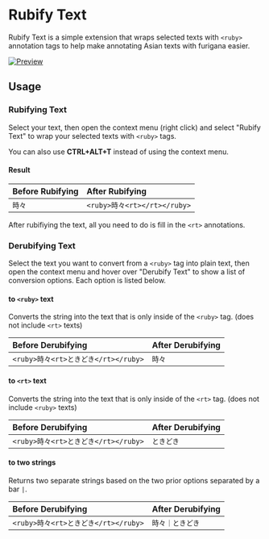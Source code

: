 # Rubify Text
Rubify Text is a simple extension that wraps selected texts with `<ruby>` annotation tags to help make annotating Asian texts with furigana easier.

[![Preview](https://i.imgur.com/V14fRG8.gif)](https://i.imgur.com/V14fRG8.gif)

## Usage

### Rubifying Text
Select your text, then open the context menu (right click) and select "Rubify Text" to wrap your selected texts with `<ruby>` tags. 

You can also use **CTRL+ALT+T** instead of using the context menu.

#### Result
| Before Rubifying | After Rubifying |
| :--------------- | :-------------- |
| `時々`| `<ruby>時々<rt></rt></ruby>` |

After rubifiying the text, all you need to do is fill in the `<rt>` annotations.

### Derubifying Text
Select the text you want to convert from a `<ruby>` tag into plain text, then open the context menu and hover over "Derubify Text" to show a list of conversion options. Each option is listed below.

#### to `<ruby>` text
Converts the string into the text that is only inside of the `<ruby>` tag. (does not include `<rt>` texts)

| Before Derubifying | After Derubifying |
| :--------------- | :-------------- |
| `<ruby>時々<rt>ときどき</rt></ruby>`| `時々` |

#### to `<rt>` text
Converts the string into the text that is only inside of the `<rt>` tag. (does not include `<ruby>` texts)

| Before Derubifying | After Derubifying |
| :--------------- | :-------------- |
| `<ruby>時々<rt>ときどき</rt></ruby>`| `ときどき` |

#### to two strings
Returns two separate strings based on the two prior options separated by a bar `|`.

| Before Derubifying | After Derubifying |
| :--------------- | :-------------- |
| `<ruby>時々<rt>ときどき</rt></ruby>`| `時々｜ときどき` |
